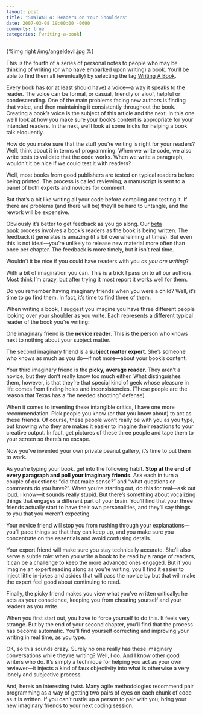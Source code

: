 ```yaml
---
layout: post
title: "SYWTWAB 4: Readers on Your Shoulders"
date: 2007-03-08 19:00:00 -0600
comments: true
categories: [writing-a-book]
---
```


{%img right /img/angeldevil.jpg %}

This is the fourth of a series of personal notes to people who may be thinking of writing (or who have embarked upon writing) a book. You’ll be able to find them all (eventually) by selecting the tag <a href="http://pragdave.pragprog.com/pragdave/writing_a_book/index.html">Writing A Book</a>.

Every book has (or at least should have) a voice—a way it speaks to
the reader. The voice can be formal, or casual, friendly or aloof,
helpful or condescending. One of the main problems facing new authors
is finding that voice, and then maintaining it consistently throughout
the book. Creating a book’s voice is the subject of this article and
the next. In this one we’ll look at how you make sure your book’s
content is appropriate for your intended readers. In the next, we’ll
look at some tricks for helping a book talk eloquently.


How do you make sure that the stuff you’re writing is right for your
readers? Well, think about it in terms of programming. When we write
code, we also write tests to validate that the code works. When we
write a paragraph, wouldn’t it be nice if we could test it with
readers?


Well, most books from good publishers are tested on typical readers
before being printed. The process is called reviewing; a manuscript is
sent to a panel of both experts and novices for comment.


But that’s a bit like writing all your code before compiling and
testing it. If there are problems (and there will be) they’ll be hard
to untangle, and the rework will be expensive.


Obviously it’s better to get feedback as you go along. Our <a href="http://www.pragmaticprogrammer.com/starter_kit/faqs/beta_faq.html">beta book</a> process involves a book’s readers as the book is being written. The feedback it generates is amazing (if a bit overwhelming at times). But even this is not ideal—you’re unlikely to release new material more often than once per chapter. The feedback is more timely, but it isn’t real time.


Wouldn’t it be nice if you could have readers with you _as you are writing_?

With a bit of imagination you can. This is a trick I pass on to all
our authors. Most think I’m crazy, but after trying it most report it
works well for them.

Do you remember having imaginary friends when you were a child? Well,
it’s time to go find them. In fact, it’s time to find three of them.

When writing a book, I suggest you imagine you have three different
people looking over your shoulder as you write. Each represents a
different typical reader of the book you’re writing:

One imaginary friend is the **novice reader**. This is the person who
knows next to nothing about your subject matter.

The second imaginary friend is a **subject matter expert**. She’s
someone who knows as much as you do—if not more—about your book’s
content.

Your third imaginary friend is the **picky, average reader**. They
aren’t a novice, but they don’t really know too much either. What
distinguishes them, however, is that they’re that special kind of geek
whose pleasure in life comes from finding holes and
inconsistencies. (These people are the reason that Texas has a “he
needed shooting” defense).

When it comes to inventing these intangible critics, I have one more
recommendation. Pick people you know (or that you know about) to act
as these friends. Of course, these people won’t really be with you as
you type, but knowing who they are makes it easier to imagine their
reactions to your creative output. In fact, get pictures of these
three people and tape them to your screen so there’s no escape.

Now you’ve invented your own private peanut gallery, it’s time to put
them to work.

As you’re typing your book, get into the following habit. **Stop at
the end of every paragraph and poll your imaginary friends**. Ask each
in turn a couple of questions: “did that make sense?” and “what
questions or comments do you have?”. When you’re starting out, do this
for real—ask out loud. I know—it sounds really stupid. But there’s
something about vocalizing things that engages a different part of
your brain. You’ll find that your three friends actually start to have
their own personalities, and they’ll say things to you that you
weren’t expecting.

Your novice friend will stop you from rushing through your
explanations—you’ll pace things so that they can keep up, and you make
sure you concentrate on the essentials and avoid confusing details.

Your expert friend will make sure you stay technically
accurate. She’ll also serve a subtle role: when you write a book to be
read by a range of readers, it can be a challenge to keep the more
advanced ones engaged. But if you imagine an expert reading along as
you’re writing, you’ll find it easier to inject little in-jokes and
asides that will pass the novice by but that will make the expert feel
good about continuing to read.

Finally, the picky friend makes you view what you’ve written
critically: he acts as your conscience, keeping you from cheating
yourself and your readers as you write.

When you first start out, you have to force yourself to do this. It
feels very strange. But by the end of your second chapter, you’ll find
that the process has become automatic. You’ll find yourself correcting
and improving your writing in real time, as you type.

OK, so this sounds crazy. Surely no one really has these imaginary
conversations while they’re writing? Well, I do. And I know other good
writers who do. It’s simply a technique for helping you act as your
own reviewer—it injects a kind of faux objectivity into what is
otherwise a very lonely and subjective process.

And, here’s an interesting twist. Many agile methodologies recommend
pair programming as a way of getting two pairs of eyes on each chunk
of code as it is written. If you can’t rustle up a person to pair with
you, bring your new imaginary friends to your next coding session.



